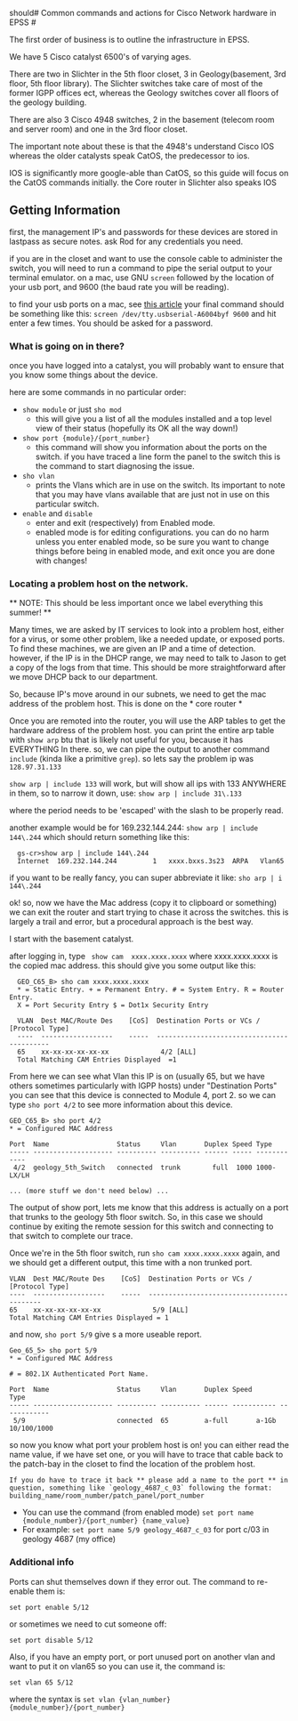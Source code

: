 should# Common commands and actions for Cisco Network hardware in EPSS #

The first order of business is to outline the infrastructure in EPSS.

We have 5 Cisco catalyst 6500's of varying ages.

There are two in Slichter in the 5th floor closet, 3 in Geology(basement, 3rd floor, 5th floor library). The Slichter switches take care of most of the former IGPP offices ect, whereas the Geology switches cover all floors of the geology building.

There are also 3 Cisco 4948 switches, 2 in the basement (telecom room and server room) and one in the 3rd floor closet.

The important note about these is that the 4948's understand Cisco IOS whereas the older catalysts speak CatOS, the predecessor to ios.

IOS is significantly more google-able than CatOS, so this guide will focus on the CatOS commands initially. the Core router in Slichter also speaks IOS


## Getting Information ##
first, the management IP's and passwords for these devices are stored in lastpass as secure notes. ask Rod for any credentials you need.

if you are in the closet and want to use the console cable to administer the switch, you will need to run a command to pipe the serial output to your terminal emulator. on a mac, use GNU `screen` followed by the location of your usb port, and 9600 (the baud rate you will be reading).

to find your usb ports on a mac, see [this article](https://stackoverflow.com/questions/12254378/how-to-find-the-serial-port-number-on-mac-os-x#12260359)
your final command should be something like this:
`screen /dev/tty.usbserial-A6004byf 9600`
and hit enter a few times.  You should be asked for a password.

### What is going on  in there? ###

once you have logged into a catalyst, you will probably want to ensure that you know some things about the device.

here are some commands in no particular order:

* `show module` or just `sho mod`
  * this will give you a list of all the modules installed and a top level view of their status (hopefully its OK all the way down!)
* `show port {module}/{port_number}`
  * this command will show you information about the ports on the switch. if you have traced a line form the panel to the switch this is the command to start diagnosing the issue.
* `sho vlan`
  * prints the Vlans which are in use on the switch. Its important to note that you may have vlans available that are just not in use on this particular switch.
* `enable` and `disable`
  * enter and exit (respectively) from Enabled mode.
  * enabled mode is for editing configurations. you can do no harm unless you enter enabled mode, so be sure you want to change things before being in enabled mode, and exit once you are done with changes!



### Locating a problem host on the network. ###

** NOTE: This should be less important once we label everything this summer! **

Many times, we are asked by IT services to look into a problem host, either for a virus, or some other problem, like a needed update, or exposed ports. To find these machines, we are given an IP and a time of detection. however, if the IP is in the DHCP range, we may need to talk to Jason to get a copy of the logs from that time. This should be more straightforward after we move DHCP back to our department.

So, because IP's move around in our subnets, we need to get the mac address of the problem host. This is done on the * core router *

Once you are remoted into the router, you will use the ARP tables to get the hardware address of the problem host.
you can print the entire arp table with `show arp` btu that is likely not useful for you, because it has EVERYTHING In there.
so, we can pipe the output to another command `include` (kinda like a primitive `grep`). so lets say the problem ip was `128.97.31.133`

`show arp | include 133` will work, but will show all ips with 133 ANYWHERE in them, so to narrow it down, use:
`show arp | include 31\.133`

where the period needs to be 'escaped' with the slash to be properly read.

another example would be for 169.232.144.244:
`show arp | include 144\.244` which should return something like this:
```
  gs-cr>show arp | include 144\.244
  Internet  169.232.144.244         1   xxxx.bxxs.3s23  ARPA   Vlan65
```
if you want to be really fancy, you can super abbreviate it like:
`sho arp | i 144\.244`

ok! so, now we have the Mac address (copy it to clipboard or something) we can exit the router and start trying to chase it across the switches. this is largely a trail and error, but a procedural approach is the best way.

I start with the basement catalyst.

after logging in, type ` show cam  xxxx.xxxx.xxxx` where xxxx.xxxx.xxxx is the copied mac address. this should give you some output like this:
```
  GEO_C65_B> sho cam xxxx.xxxx.xxxx
  * = Static Entry. + = Permanent Entry. # = System Entry. R = Router Entry.
  X = Port Security Entry $ = Dot1x Security Entry

  VLAN  Dest MAC/Route Des    [CoS]  Destination Ports or VCs / [Protocol Type]
  ----  ------------------    -----  -------------------------------------------
  65    xx-xx-xx-xx-xx-xx             4/2 [ALL]
  Total Matching CAM Entries Displayed  =1
```

From here we can see what Vlan this IP is on (usually 65, but we have others sometimes particularly with IGPP hosts) under "Destination Ports" you can see that this device is connected to Module 4, port 2. so we can type `sho port 4/2` to see more information about this device.

```
GEO_C65_B> sho port 4/2
* = Configured MAC Address

Port  Name                 Status     Vlan       Duplex Speed Type
----- -------------------- ---------- ---------- ------ ----- ------------
 4/2  geology_5th_Switch   connected  trunk        full  1000 1000-LX/LH

... (more stuff we don't need below) ...
```


The output of show port, lets me know that this address is actually on a port that trunks to the geology 5th floor switch. So, in this case we should continue by exiting the remote session for this switch and connecting to that switch to complete our trace.

Once we're in the 5th floor switch, run `sho cam xxxx.xxxx.xxxx` again, and we should get a different output, this time with a non trunked port.
```
VLAN  Dest MAC/Route Des    [CoS]  Destination Ports or VCs / [Protocol Type]
----  ------------------    -----  -------------------------------------------
65    xx-xx-xx-xx-xx-xx             5/9 [ALL]
Total Matching CAM Entries Displayed = 1
```

and now, `sho port 5/9` give s a more useable report.

```
Geo_65_5> sho port 5/9
* = Configured MAC Address

# = 802.1X Authenticated Port Name.

Port  Name                 Status     Vlan       Duplex Speed       Type
----- -------------------- ---------- ---------- ------ ----------- ------------
 5/9                       connected  65         a-full       a-1Gb 10/100/1000
```

so now you know what port your problem host is on! you can either read the name value, if we have set one, or you will have to trace that cable back to the patch-bay in the closet to find the location of the problem host.

    If you do have to trace it back ** please add a name to the port ** in question, something like `geology_4687_c_03` following the format: building_name/room_number/patch_panel/port_number
* You can use the command (from enabled mode) `set port name {module_number}/{port_number} {name_value}`
* For example: `set port name 5/9 geology_4687_c_03` for port c/03 in geology 4687 (my office)


### Additional info ###
Ports can shut themselves down if they error out. The command to re-enable them is:

`set port enable 5/12`

or sometimes we need to cut someone off:

`set port disable 5/12`

Also, if you have an empty port, or port unused port on another vlan and want to put it on vlan65 so you can use it, the command is:

`set vlan 65 5/12`

where the syntax is `set vlan {vlan_number} {module_number}/{port_number}`
